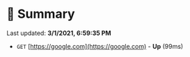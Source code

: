 # 📖 Summary
Last updated: **3/1/2021, 6:59:35 PM**

- `GET` [https://google.com](https://google.com) - **Up** (99ms)
